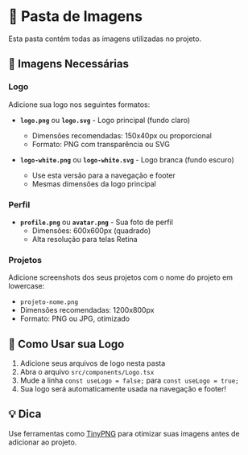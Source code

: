 # 📁 Pasta de Imagens

Esta pasta contém todas as imagens utilizadas no projeto.

## 🎨 Imagens Necessárias

### Logo
Adicione sua logo nos seguintes formatos:

- **`logo.png`** ou **`logo.svg`** - Logo principal (fundo claro)
  - Dimensões recomendadas: 150x40px ou proporcional
  - Formato: PNG com transparência ou SVG

- **`logo-white.png`** ou **`logo-white.svg`** - Logo branca (fundo escuro)
  - Use esta versão para a navegação e footer
  - Mesmas dimensões da logo principal

### Perfil
- **`profile.png`** ou **`avatar.png`** - Sua foto de perfil
  - Dimensões: 600x600px (quadrado)
  - Alta resolução para telas Retina

### Projetos
Adicione screenshots dos seus projetos com o nome do projeto em lowercase:
- `projeto-nome.png`
- Dimensões recomendadas: 1200x800px
- Formato: PNG ou JPG, otimizado

## 🔧 Como Usar sua Logo

1. Adicione seus arquivos de logo nesta pasta
2. Abra o arquivo `src/components/Logo.tsx`
3. Mude a linha `const useLogo = false;` para `const useLogo = true;`
4. Sua logo será automaticamente usada na navegação e footer!

## 💡 Dica

Use ferramentas como [TinyPNG](https://tinypng.com/) para otimizar suas imagens antes de adicionar ao projeto.

